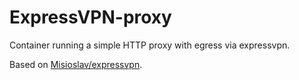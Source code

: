 # ExpressVPN-proxy

Container running a simple HTTP proxy with egress via expressvpn.

Based on [Misioslav/expressvpn](https://github.com/Misioslav/expressvpn).
